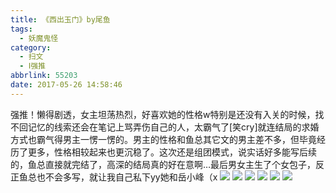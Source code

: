 ```yaml
---
title: 《西出玉门》by尾鱼
tags:
  - 妖魔鬼怪
category:
  - 扫文
  - Ⅰ强推
abbrlink: 55203
date: 2017-05-26 14:58:46
---
```

<meta name="referrer" content="no-referrer" />

> 
<!-- more -->

强推！懒得剧透，女主坦荡热烈，好喜欢她的性格w特别是还没有入关的时候，找不回记忆的线索还会在笔记上骂弄伤自己的人，太霸气了[笑cry]就连结局的求婚方式也霸气得男主一愣一愣的。男主的性格和鱼总其它文的男主差不多，但毕竟经历了更多，性格相较起来也更沉稳了。这次还是组团模式，说实话好多能写后续的，鱼总直接就完结了，高深的结局真的好在意啊…最后男女主生了个女包子，反正鱼总也不会多写，就让我自己私下yy她和岳小峰（x
![](https://wx1.sinaimg.cn/mw690/0069kFhhgy1ffyqn9wgm9j30qo1bfdpt.jpg)
![](https://wx3.sinaimg.cn/mw690/0069kFhhgy1ffyqnb8pe1j30qo1bftiv.jpg)
![](https://wx4.sinaimg.cn/mw690/0069kFhhgy1ffyqncph9nj30qo1bfn7a.jpg)
![](https://wx2.sinaimg.cn/mw690/0069kFhhgy1ffyqn7zm84j30qo1bfk14.jpg)
![](https://wx1.sinaimg.cn/mw690/0069kFhhgy1ffyqndu1k3j30qo1bfajx.jpg)
![](https://wx4.sinaimg.cn/mw690/0069kFhhgy1ffyqnfe28fj30qo1bfti4.jpg)
